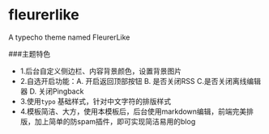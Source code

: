 fleurerlike
===========

A typecho theme named FleurerLike

###主题特色
- 1.后台自定义侧边栏、内容背景颜色，设置背景图片
- 2.自选开启功能：A. 开启返回顶部按钮 B. 是否关闭RSS C.是否关闭离线编辑器 D. 关闭Pingback
- 3.使用`typo` 基础样式，针对中文字符的排版样式
- 4.模板简洁、大方，使用本模板后，后台使用markdown编辑，前端完美排版，加上简单的防spam插件，即可实现简洁易用的blog
